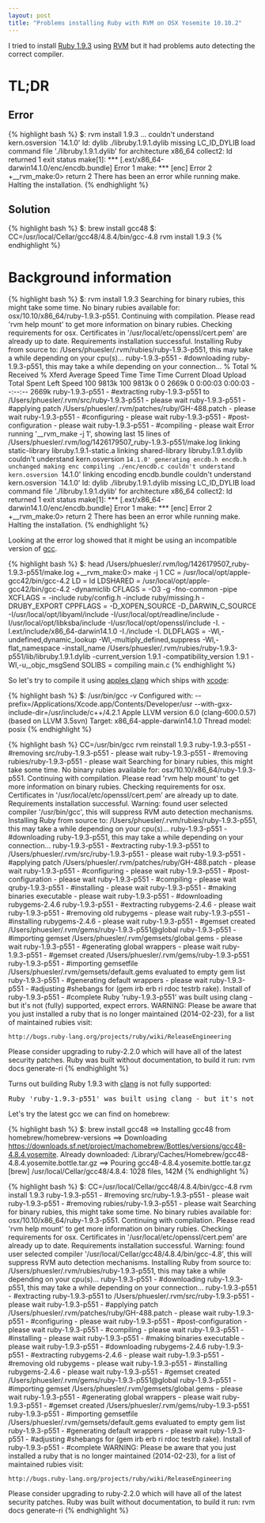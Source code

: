 ```yaml
---
layout: post
title: "Problems installing Ruby with RVM on OSX Yosemite 10.10.2"
---
```


I tried to install [Ruby 1.9.3](https://www.ruby-lang.org/en/downloads/) using [RVM](https://rvm.io) but it had problems auto detecting the correct compiler.

# TL;DR

## Error

{% highlight bash %}
$: rvm install 1.9.3
...
couldn't understand kern.osversion `14.1.0'
ld: dylib ./libruby.1.9.1.dylib missing LC_ID_DYLIB load command file './libruby.1.9.1.dylib' for architecture x86_64
collect2: ld returned 1 exit status
make[1]: *** [.ext/x86_64-darwin14.1.0/enc/encdb.bundle] Error 1
make: *** [enc] Error 2
+__rvm_make:0> return 2
There has been an error while running make. Halting the installation.
{% endhighlight %}

## Solution

{% highlight bash %}
$: brew install gcc48
$: CC=/usr/local/Cellar/gcc48/4.8.4/bin/gcc-4.8 rvm install 1.9.3
{% endhighlight %}


# Background information

{% highlight bash %}
$: rvm install 1.9.3
Searching for binary rubies, this might take some time.
No binary rubies available for: osx/10.10/x86_64/ruby-1.9.3-p551.
Continuing with compilation. Please read 'rvm help mount' to get more information on binary rubies.
Checking requirements for osx.
Certificates in '/usr/local/etc/openssl/cert.pem' are already up to date.
Requirements installation successful.
Installing Ruby from source to: /Users/phuesler/.rvm/rubies/ruby-1.9.3-p551, this may take a while depending on your cpu(s)...
ruby-1.9.3-p551 - #downloading ruby-1.9.3-p551, this may take a while depending on your connection...
  % Total    % Received % Xferd  Average Speed   Time    Time     Time  Current
                                 Dload  Upload   Total   Spent    Left  Speed
100 9813k  100 9813k    0     0  2669k      0  0:00:03  0:00:03 --:--:-- 2669k
ruby-1.9.3-p551 - #extracting ruby-1.9.3-p551 to /Users/phuesler/.rvm/src/ruby-1.9.3-p551 - please wait
ruby-1.9.3-p551 - #applying patch /Users/phuesler/.rvm/patches/ruby/GH-488.patch - please wait
ruby-1.9.3-p551 - #configuring - please wait
ruby-1.9.3-p551 - #post-configuration - please wait
ruby-1.9.3-p551 - #compiling - please wait
Error running '__rvm_make -j 1',
showing last 15 lines of /Users/phuesler/.rvm/log/1426179507_ruby-1.9.3-p551/make.log
linking static-library libruby.1.9.1-static.a
linking shared-library libruby.1.9.1.dylib
couldn't understand kern.osversion `14.1.0'
generating encdb.h
encdb.h unchanged
making enc
compiling ./enc/encdb.c
couldn't understand kern.osversion `14.1.0'
linking encoding encdb.bundle
couldn't understand kern.osversion `14.1.0'
ld: dylib ./libruby.1.9.1.dylib missing LC_ID_DYLIB load command file './libruby.1.9.1.dylib' for architecture x86_64
collect2: ld returned 1 exit status
make[1]: *** [.ext/x86_64-darwin14.1.0/enc/encdb.bundle] Error 1
make: *** [enc] Error 2
+__rvm_make:0> return 2
There has been an error while running make. Halting the installation.
{% endhighlight %}


Looking at the error log showed that it might be using an incompatible version of [gcc](https://gcc.gnu.org).


{% highlight bash %}
$: head /Users/phuesler/.rvm/log/1426179507_ruby-1.9.3-p551/make.log
+__rvm_make:0> make -j 1
	CC = /usr/local/opt/apple-gcc42/bin/gcc-4.2
	LD = ld
	LDSHARED = /usr/local/opt/apple-gcc42/bin/gcc-4.2 -dynamiclib
	CFLAGS = -O3 -g   -fno-common -pipe
	XCFLAGS = -include ruby/config.h -include ruby/missing.h -DRUBY_EXPORT
	CPPFLAGS = -D_XOPEN_SOURCE -D_DARWIN_C_SOURCE   -I/usr/local/opt/libyaml/include -I/usr/local/opt/readline/include -I/usr/local/opt/libksba/include -I/usr/local/opt/openssl/include -I. -I.ext/include/x86_64-darwin14.1.0 -I./include -I.
	DLDFLAGS = -Wl,-undefined,dynamic_lookup -Wl,-multiply_defined,suppress -Wl,-flat_namespace -install_name /Users/phuesler/.rvm/rubies/ruby-1.9.3-p551/lib/libruby.1.9.1.dylib -current_version 1.9.1 -compatibility_version 1.9.1  -Wl,-u,_objc_msgSend
	SOLIBS =
compiling main.c
{% endhighlight %}

So let's try to compile it using [apples clang](https://developer.apple.com/library/mac/documentation/CompilerTools/Conceptual/LLVMCompilerOverview/) which ships with [xcode](https://developer.apple.com/xcode/):


{% highlight bash %}
$:  /usr/bin/gcc -v
Configured with: --prefix=/Applications/Xcode.app/Contents/Developer/usr --with-gxx-include-dir=/usr/include/c++/4.2.1
Apple LLVM version 6.0 (clang-600.0.57) (based on LLVM 3.5svn)
Target: x86_64-apple-darwin14.1.0
Thread model: posix
{% endhighlight %}

{% highlight bash %}
CC=/usr/bin/gcc rvm reinstall 1.9.3
ruby-1.9.3-p551 - #removing src/ruby-1.9.3-p551 - please wait
ruby-1.9.3-p551 - #removing rubies/ruby-1.9.3-p551 - please wait
Searching for binary rubies, this might take some time.
No binary rubies available for: osx/10.10/x86_64/ruby-1.9.3-p551.
Continuing with compilation. Please read 'rvm help mount' to get more information on binary rubies.
Checking requirements for osx.
Certificates in '/usr/local/etc/openssl/cert.pem' are already up to date.
Requirements installation successful.
Warning: found user selected compiler '/usr/bin/gcc', this will suppress RVM auto detection mechanisms.
Installing Ruby from source to: /Users/phuesler/.rvm/rubies/ruby-1.9.3-p551, this may take a while depending on your cpu(s)...
ruby-1.9.3-p551 - #downloading ruby-1.9.3-p551, this may take a while depending on your connection...
ruby-1.9.3-p551 - #extracting ruby-1.9.3-p551 to /Users/phuesler/.rvm/src/ruby-1.9.3-p551 - please wait
ruby-1.9.3-p551 - #applying patch /Users/phuesler/.rvm/patches/ruby/GH-488.patch - please wait
ruby-1.9.3-p551 - #configuring - please wait
ruby-1.9.3-p551 - #post-configuration - please wait
ruby-1.9.3-p551 - #compiling - please wait
qruby-1.9.3-p551 - #installing - please wait
ruby-1.9.3-p551 - #making binaries executable - please wait
ruby-1.9.3-p551 - #downloading rubygems-2.4.6
ruby-1.9.3-p551 - #extracting rubygems-2.4.6 - please wait
ruby-1.9.3-p551 - #removing old rubygems - please wait
ruby-1.9.3-p551 - #installing rubygems-2.4.6 - please wait
ruby-1.9.3-p551 - #gemset created /Users/phuesler/.rvm/gems/ruby-1.9.3-p551@global
ruby-1.9.3-p551 - #importing gemset /Users/phuesler/.rvm/gemsets/global.gems - please wait
ruby-1.9.3-p551 - #generating global wrappers - please wait
ruby-1.9.3-p551 - #gemset created /Users/phuesler/.rvm/gems/ruby-1.9.3-p551
ruby-1.9.3-p551 - #importing gemsetfile /Users/phuesler/.rvm/gemsets/default.gems evaluated to empty gem list
ruby-1.9.3-p551 - #generating default wrappers - please wait
ruby-1.9.3-p551 - #adjusting #shebangs for (gem irb erb ri rdoc testrb rake).
Install of ruby-1.9.3-p551 - #complete
Ruby 'ruby-1.9.3-p551' was built using clang - but it's not (fully) supported, expect errors.
WARNING: Please be aware that you just installed a ruby that is no longer maintained (2014-02-23), for a list of maintained rubies visit:

    http://bugs.ruby-lang.org/projects/ruby/wiki/ReleaseEngineering

Please consider upgrading to ruby-2.2.0 which will have all of the latest security patches.
Ruby was built without documentation, to build it run: rvm docs generate-ri
{% endhighlight %}

Turns out building Ruby 1.9.3 with [clang](http://clang.llvm.org) is not fully supported:

<pre>
Ruby 'ruby-1.9.3-p551' was built using clang - but it's not (fully) supported, expect errors.
</pre>

Let's try the latest gcc we can find on homebrew:

{% highlight bash %}
$: brew install gcc48
==> Installing gcc48 from homebrew/homebrew-versions
==> Downloading https://downloads.sf.net/project/machomebrew/Bottles/versions/gcc48-4.8.4.yosemite.
Already downloaded: /Library/Caches/Homebrew/gcc48-4.8.4.yosemite.bottle.tar.gz
==> Pouring gcc48-4.8.4.yosemite.bottle.tar.gz
[brew]  /usr/local/Cellar/gcc48/4.8.4: 1028 files, 142M
{% endhighlight %}

{% highlight bash %}
$: CC=/usr/local/Cellar/gcc48/4.8.4/bin/gcc-4.8 rvm install 1.9.3
ruby-1.9.3-p551 - #removing src/ruby-1.9.3-p551 - please wait
ruby-1.9.3-p551 - #removing rubies/ruby-1.9.3-p551 - please wait
Searching for binary rubies, this might take some time.
No binary rubies available for: osx/10.10/x86_64/ruby-1.9.3-p551.
Continuing with compilation. Please read 'rvm help mount' to get more information on binary rubies.
Checking requirements for osx.
Certificates in '/usr/local/etc/openssl/cert.pem' are already up to date.
Requirements installation successful.
Warning: found user selected compiler '/usr/local/Cellar/gcc48/4.8.4/bin/gcc-4.8', this will suppress RVM auto detection mechanisms.
Installing Ruby from source to: /Users/phuesler/.rvm/rubies/ruby-1.9.3-p551, this may take a while depending on your cpu(s)...
ruby-1.9.3-p551 - #downloading ruby-1.9.3-p551, this may take a while depending on your connection...
ruby-1.9.3-p551 - #extracting ruby-1.9.3-p551 to /Users/phuesler/.rvm/src/ruby-1.9.3-p551 - please wait
ruby-1.9.3-p551 - #applying patch /Users/phuesler/.rvm/patches/ruby/GH-488.patch - please wait
ruby-1.9.3-p551 - #configuring - please wait
ruby-1.9.3-p551 - #post-configuration - please wait
ruby-1.9.3-p551 - #compiling - please wait
ruby-1.9.3-p551 - #installing - please wait
ruby-1.9.3-p551 - #making binaries executable - please wait
ruby-1.9.3-p551 - #downloading rubygems-2.4.6
ruby-1.9.3-p551 - #extracting rubygems-2.4.6 - please wait
ruby-1.9.3-p551 - #removing old rubygems - please wait
ruby-1.9.3-p551 - #installing rubygems-2.4.6 - please wait
ruby-1.9.3-p551 - #gemset created /Users/phuesler/.rvm/gems/ruby-1.9.3-p551@global
ruby-1.9.3-p551 - #importing gemset /Users/phuesler/.rvm/gemsets/global.gems - please wait
ruby-1.9.3-p551 - #generating global wrappers - please wait
ruby-1.9.3-p551 - #gemset created /Users/phuesler/.rvm/gems/ruby-1.9.3-p551
ruby-1.9.3-p551 - #importing gemsetfile /Users/phuesler/.rvm/gemsets/default.gems evaluated to empty gem list
ruby-1.9.3-p551 - #generating default wrappers - please wait
ruby-1.9.3-p551 - #adjusting #shebangs for (gem irb erb ri rdoc testrb rake).
Install of ruby-1.9.3-p551 - #complete
WARNING: Please be aware that you just installed a ruby that is no longer maintained (2014-02-23), for a list of maintained rubies visit:

    http://bugs.ruby-lang.org/projects/ruby/wiki/ReleaseEngineering

Please consider upgrading to ruby-2.2.0 which will have all of the latest security patches.
Ruby was built without documentation, to build it run: rvm docs generate-ri
{% endhighlight %}

